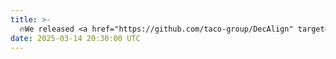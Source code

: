 ```yaml
---
title: >- 
  🔥We released <a href="https://github.com/taco-group/DecAlign" target="_blank">DecAlign</a>, a novel hierarchical cross-modal alignment framework designed to decouple multimodal representations into modality-unique (heterogeneous) and modality-common (homogeneous) features. Explore our <a href="https://arxiv.org/abs/2503.11892" target="_blank">paper</a> and <a href="https://taco-group.github.io/DecAlign/" target="_blank">project page</a> for more details.  
date: 2025-03-14 20:30:00 UTC
---
```

